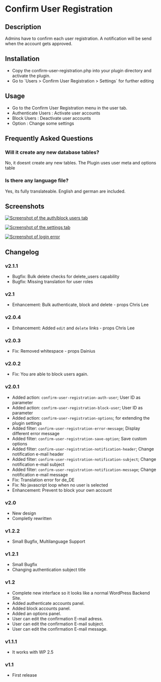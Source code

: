 # Confirm User Registration

## Description

Admins have to confirm each user registration.
A notification will be send when the account gets approved.

## Installation

* Copy the confirm-user-registration.php into your plugin directory and activate the plugin.
* Go to ´Users > Confirm User Registration > Settings´ for further editing

## Usage

* Go to the Confirm User Registration menu in the user tab.
* Authenticate Users : Activate user accounts
* Block Users : Deactivate user accounts
* Option : Change some settings

## Frequently Asked Questions

### Will it create any new database tables?

No, it doesnt create any new tables. The Plugin uses user meta and options table

### Is there any language file?

Yes, its fully translateable.
English and german are included.

## Screenshots

[![Screenshot of the auth/block users tab](https://raw.github.com/Horttcore/confirm-user-registration/master/screenshot-1.jpg)](https://raw.github.com/Horttcore/confirm-user-registration/master/screenshot-1.jpg)

[![Screenshot of the settings tab](https://raw.github.com/Horttcore/confirm-user-registration/master/screenshot-2.jpg)](https://raw.github.com/Horttcore/confirm-user-registration/master/screenshot-2.jpg)

[![Screenshot of login error](https://raw.github.com/Horttcore/confirm-user-registration/master/screenshot-3.jpg)](https://raw.github.com/Horttcore/confirm-user-registration/master/screenshot-3.jpg)

## Changelog

### v2.1.1

* Bugfix: Bulk delete checks for delete_users capability
* Bugfix: Missing translation for user roles

### v2.1

* Enhancement: Bulk authenticate, block and delete - props Chris Lee

### v2.0.4

* Enhancement: Added `edit` and `delete` links - props Chris Lee

### v2.0.3

* Fix: Removed whitespace - props Dainius

### v2.0.2

* Fix: You are able to block users again.

### v2.0.1

* Added action: `confirm-user-registration-auth-user`; User ID as parameter
* Added action: `confirm-user-registration-block-user`; User ID as parameter
* Added action: `confirm-user-registration-options`; for extending the plugin settings
* Added filter: `confirm-user-registration-error-message`; Display different error message
* Added filter: `confirm-user-registration-save-option`; Save custom options
* Added filter: `confirm-user-registration-notification-header`; Change notification e-mail header
* Added filter: `confirm-user-registration-notification-subject`; Change notification e-mail subject
* Added filter: `confirm-user-registration-notification-message`; Change notification e-mail message
* Fix: Translation error for de_DE
* Fix: No javascript loop when no user is selected
* Enhancement: Prevent to block your own account

### v2.0

* New design
* Completly rewritten

### v1.2.2

* Small Bugfix, Multilanguage Support

### v1.2.1

* Small Bugfix
* Changing authentication subject title

### v1.2

* Complete new interface so it looks like a normal WordPress Backend Site.
* Added authenticate accounts panel.
* Added block accounts panel.
* Added an options panel.
* User can edit the confirmation E-mail adress.
* User can edit the confirmation E-mail subject.
* User can edit the confirmation E-mail message.

### v1.1.1

* It works with WP 2.5

### v1.1

* First release
